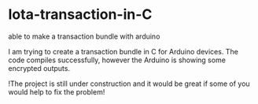 # Iota-transaction-in-C
able to make a transaction bundle with arduino

I am trying to create a transaction bundle in C for Arduino devices. The code compiles successfully, however the Arduino is showing some encrypted outputs. 

!The project is still under construction and it would be great if some of you would help to fix the problem!
